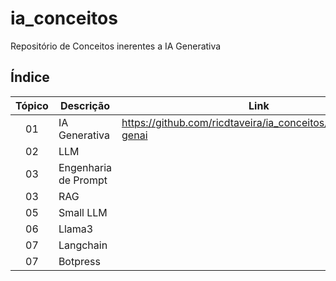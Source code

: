 # ia_conceitos
Repositório de Conceitos inerentes a IA Generativa

## Índice

| Tópico | Descrição                | Link                                  |
|:------:|--------------------------|---------------------------------------|
| 01     | IA Generativa            | https://github.com/ricdtaveira/ia_conceitos/tree/main/01-genai|
| 02     | LLM                      |                                       |
| 03     | Engenharia de Prompt     |                                       |
| 03     | RAG                      |                                       |
| 05     | Small LLM                |                                       |
| 06     | Llama3                   |                                       |
| 07     | Langchain                |                                       |
| 07     | Botpress                 |                                       |

